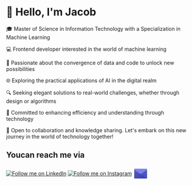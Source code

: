 # 👋 Hello, I'm Jacob

🎓 Master of Science in Information Technology with a Specialization in Machine Learning

💻 Frontend developer interested in the world of machine learning

🤖 Passionate about the convergence of data and code to unlock new possibilities

🌐 Exploring the practical applications of AI in the digital realm

🔍 Seeking elegant solutions to real-world challenges, whether through design or algorithms

🌟 Committed to enhancing efficiency and understanding through technology

🚀 Open to collaboration and knowledge sharing. Let's embark on this new journey in the world of technology together!

## Youcan reach me via
[<img src="https://raw.githubusercontent.com/Raymo111/Raymo111/master/socials/linkedin.png" height="40em" align="center" alt="Follow me on LinkedIn" title="Follow me on LinkedIn"/>](https://linkedin.com/in/jakub-kaczmarek-)
[<img src="https://raw.githubusercontent.com/Raymo111/Raymo111/master/socials/instagram.svg" height="40em" align="center" alt="Follow me on Instagram" title="Follow me on Instagram"/>](https://www.instagram.com/kuba_kaczmarek64/)
[<img src="images/email.png" height="40em" align="center" alt="Email me" title="Email me"/>](mailto:jakub_kaczmarek@outlook.com)
